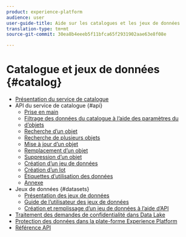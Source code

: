 ```yaml
---
product: experience-platform
audience: user
user-guide-title: Aide sur les catalogues et les jeux de données
translation-type: tm+mt
source-git-commit: 30ea8b4eeeb5f11bfca65f2931902aae63e8f08e

---
```



# Catalogue et jeux de données {#catalog}

* [Présentation du service de catalogue](home.md)
* API du service de catalogue {#api}
   * [Prise en main](api/getting-started.md)
   * [Filtrage des données du catalogue à l’aide des paramètres  du](api/filter-data.md)
   * [d’objets](api/list-objects.md)
   * [Recherche d’un objet](api/look-up-object.md)
   * [Recherche de plusieurs objets](api/look-up-multiple-objects.md)
   * [Mise à jour d’un objet](api/update-object.md)
   * [Remplacement d’un objet](api/replace-object.md)
   * [Suppression d’un objet](api/delete-object.md)
   * [Création d’un jeu de données](api/create-dataset.md)
   * [Création d’un lot](api/create-batch.md)
   * [Étiquettes d’utilisation des données](api/labels.md)
   * [Annexe](api/appendix.md)
* Jeux de données {#datasets}
   * [Présentation des jeux de données](datasets/overview.md)
   * [Guide de l’utilisateur des jeux de données](datasets/user-guide.md)
   * [Création et remplissage d’un jeu de données à l’aide d’API](datasets/create.md)
* [Traitement des demandes de confidentialité dans Data Lake](privacy.md)
* [Protection des données dans la plate-forme Experience Platform](data-protection.md)
* [Référence API](https://www.adobe.io/apis/experienceplatform/home/api-reference.html#!acpdr/swagger-specs/catalog.yaml)